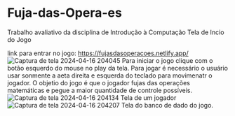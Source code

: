 # Fuja-das-Opera-es
Trabalho avaliativo da disciplina de Introdução à Computação
Tela de Incio do Jogo

link para entrar no jogo: https://fujasdasoperacoes.netlify.app/
![Captura de tela 2024-04-16 204045](https://github.com/ConradoMauricio/Fuja-das-Opera-es/assets/164427898/a1fef4b6-4ad2-42f1-8dc8-ace2786eea64)
Para iniciar o jogo clique com o botão esquerdo do mouse no play da tela.
Para jogar é necessário o usuário usar sonmente a aeta direita e esquerda do teclado para movimenatr o jogador.
O objetio do jogo é que o jogador fujas das operações matemáticas e pegue a maior quantidade de controle possíveis.
![Captura de tela 2024-04-16 204134](https://github.com/ConradoMauricio/Fuja-das-Opera-es/assets/164427898/45e2da72-96ce-4a7b-b494-beae19c551c6)
Tela de um jogador 
![Captura de tela 2024-04-16 204207](https://github.com/ConradoMauricio/Fuja-das-Opera-es/assets/164427898/db2d5c5d-e031-4418-881e-bbe1a228a145)
Tela do banco de dado do jogo.



